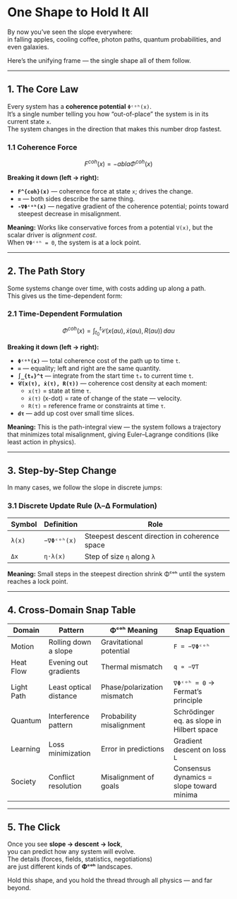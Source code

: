 # One Shape to Hold It All

By now you’ve seen the slope everywhere:  
in falling apples, cooling coffee, photon paths, quantum probabilities, and even galaxies.  

Here’s the unifying frame — the single shape all of them follow.  

---

## 1. The Core Law  

Every system has a **coherence potential** `Φᶜᵒʰ(x)`.  
It’s a single number telling you how “out-of-place” the system is in its current state `x`.  
The system changes in the direction that makes this number drop fastest.  

### 1.1 Coherence Force  
```math
F^{coh}(x) = -
abla \Phi^{coh}(x)
```
**Breaking it down (left → right):**  
- **`F^{coh}(x)`** — coherence force at state `x`; drives the change.  
- **`=`** — both sides describe the same thing.  
- **`-∇Φᶜᵒʰ(x)`** — negative gradient of the coherence potential; points toward steepest decrease in misalignment.  

**Meaning:** Works like conservative forces from a potential `V(x)`, but the scalar driver is *alignment cost*.  
When `∇Φᶜᵒʰ = 0`, the system is at a lock point.

---

## 2. The Path Story

Some systems change over time, with costs adding up along a path.  
This gives us the time-dependent form:  

### 2.1 Time-Dependent Formulation
```math
\Phi^{coh}(x) = \int_{t_0}^{t} \mathcal{C}(x(	au), \dot{x}(	au), R(	au)) \, d	au
```
**Breaking it down (left → right):**  
- **`Φᶜᵒʰ(x)`** — total coherence cost of the path up to time `t`.  
- **`=`** — equality; left and right are the same quantity.  
- **`∫_{t₀}^t`** — integrate from the start time `t₀` to current time `t`.  
- **`𝒞(x(τ), ẋ(τ), R(τ))`** — coherence cost density at each moment:  
  - `x(τ)` = state at time `τ`.  
  - `ẋ(τ)` (x-dot) = rate of change of the state — velocity.  
  - `R(τ)` = reference frame or constraints at time `τ`.  
- **`dτ`** — add up cost over small time slices.  

**Meaning:** This is the path-integral view — the system follows a trajectory that minimizes total misalignment, giving Euler–Lagrange conditions (like least action in physics).

---

## 3. Step-by-Step Change

In many cases, we follow the slope in discrete jumps:  

### 3.1 Discrete Update Rule (λ–Δ Formulation)
| Symbol | Definition      | Role                                          |
| ------ | --------------- | --------------------------------------------- |
| `λ(x)` | `−∇Φᶜᵒʰ(x)`    | Steepest descent direction in coherence space |
| `Δx`   | `η·λ(x)`        | Step of size `η` along `λ`                    |

**Meaning:** Small steps in the steepest direction shrink Φᶜᵒʰ until the system reaches a lock point.

---

## 4. Cross-Domain Snap Table

| Domain       | Pattern                | Φᶜᵒʰ Meaning               | Snap Equation                              |
|--------------|------------------------|-----------------------------|--------------------------------------------|
| Motion       | Rolling down a slope   | Gravitational potential     | `F = −∇Φᶜᵒʰ`                              |
| Heat Flow    | Evening out gradients  | Thermal mismatch            | `q ∝ −∇T`                                 |
| Light Path   | Least optical distance | Phase/polarization mismatch | `∇Φᶜᵒʰ = 0` → Fermat’s principle           |
| Quantum      | Interference pattern   | Probability misalignment    | Schrödinger eq. as slope in Hilbert space  |
| Learning     | Loss minimization      | Error in predictions        | Gradient descent on loss `L`               |
| Society      | Conflict resolution    | Misalignment of goals       | Consensus dynamics = slope toward minima   |

---

## 5. The Click

Once you see **slope → descent → lock**,  
you can predict how any system will evolve.  
The details (forces, fields, statistics, negotiations)  
are just different kinds of **Φᶜᵒʰ** landscapes.  

Hold this shape, and you hold the thread through all physics — and far beyond.  
